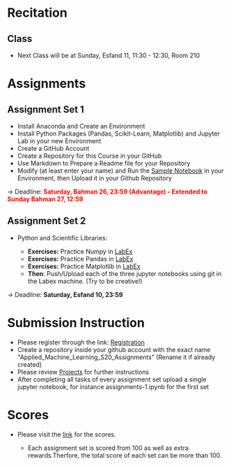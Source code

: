 # Recitation

## Class

* Next Class will be at Sunday, Esfand 11, 11:30 - 12:30, Room 210 

# Assignments 

## Assignment Set 1  

* Install Anaconda and Create an Environment    
* Install Python Packages (Pandas, Scikit-Learn, Matplotlib) and Jupyter Lab in your new Environment    
* Create a GitHub Account    
* Create a Repository for this Course in your GitHub  
* Use Markdown to Prepare a Readme file for your Repository 
* Modify (at least enter your name) and Run the [Sample Notebook](https://github.com/hhaji/Applied-Machine-Learning/blob/master/Recitation-Assignments/assignments-1_sample.ipynb) in your Environment, then Upload it in your Github Repository

-> Deadline: <span style="color:red"> **Saturday, Bahman 26, 23:59 (Advantage) - Extended to Sunday Bahman 27, 12:59** </span>  

## Assignment Set 2

*  Python and Scientific Libraries:

    - **Exercises:** Practice Numpy in [LabEx](https://labex.io/courses/100-numpy-exercises) 
    - **Exercises:** Practice Pandas in [LabEx](https://labex.io/courses/100-pandas-exercises)   
    - **Exercises:** Practice Matplotlib in [LabEx](https://labex.io/courses/draw-2d-and-3d-graphics-by-matplotlib) 
    - **Then**: Push/Upload each of the three jupyter notebooks using git in the Labex machine. (Try to be creative!) 

-> Deadline: **Saturday, Esfand 10, 23:59**

# Submission Instruction 

* Please register through the link: [Registration](https://docs.google.com/document/d/1n4WDjIZMKNghwnWzMhJKfUPSfHzUeyb4eholMpyMILY/edit?usp=sharing)
* Create a repository inside your github account with the exact name "Applied_Machine_Learning_S20_Assignments" (Rename it if already created)
* Please review [Projects](https://github.com/hhaji/Applied-Machine-Learning/tree/master/Projects) for further instructions 
* After completing all tasks of every assignment set upload a single jupyter notebook, for instance assignments-1.ipynb for the first set

# Scores

* Please visit the [link](https://docs.google.com/spreadsheets/d/1ygd1pvTxv3YbedejVGhXTZJ349-rLdRuPKt32WkhXCY/edit?usp=sharing) for the scores.

  -  Each assignment set is scored from 100 as well as extra rewards.Therfore, the total score of each set can be more than 100.

<!--* A Formal Model – The Statistical Learning Framework & Empirical Risk Minimization   
  Chapter 2 of [Understanding Machine Learning: From Theory to Algorithms](http://www.cs.huji.ac.il/~shais/UnderstandingMachineLearning)   
    - **Exercises:** 2.1, 2.2, and 2.3  --!>
